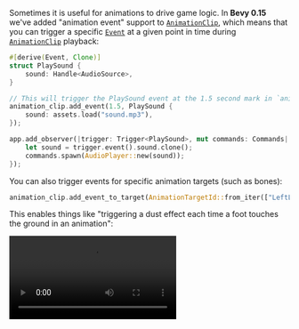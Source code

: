 <!-- Add Support for Triggering Events via `AnimationEvent`s -->
<!-- https://github.com/bevyengine/bevy/pull/15538 -->

Sometimes it is useful for animations to drive game logic. In **Bevy 0.15** we've added "animation event" support to [`AnimationClip`], which means that you can trigger a specific [`Event`] at a given point in time during [`AnimationClip`] playback:

```rust
#[derive(Event, Clone)]
struct PlaySound {
    sound: Handle<AudioSource>,
}

// This will trigger the PlaySound event at the 1.5 second mark in `animation_clip`
animation_clip.add_event(1.5, PlaySound {
    sound: assets.load("sound.mp3"),
});

app.add_observer(|trigger: Trigger<PlaySound>, mut commands: Commands| {
    let sound = trigger.event().sound.clone();
    commands.spawn(AudioPlayer::new(sound));
});
```

You can also trigger events for specific animation targets (such as bones):

```rust
animation_clip.add_event_to_target(AnimationTargetId::from_iter(["LeftLeg", "LeftFoot"], 0.5, TouchingGround);
```

This enables things like "triggering a dust effect each time a foot touches the ground in an animation":

<video controls><source src="animated_fox.mp4" type="video/mp4"/></video>

[`AnimationClip`]: https://dev-docs.bevyengine.org/bevy/animation/struct.AnimationClip.html
[`Event`]: https://dev-docs.bevyengine.org/bevy/ecs/event/trait.Event.html